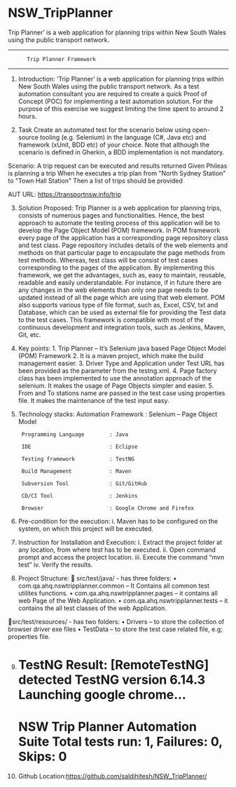 # NSW_TripPlanner
Trip Planner’ is a web application for planning trips within New South Wales using the public transport network.
*******************************************************************************************************************
          Trip Planner Framework
*******************************************************************************************************************
1.	Introduction: 
                  ‘Trip Planner’ is a web application for planning trips within New South Wales using the public transport network. As a test automation consultant you are required to create a quick Proof of Concept (POC) for implementing a test automation solution. For the purpose of this exercise we suggest limiting the time spent to around 2 hours.

2.	Task Create an automated test for the scenario below using open-source tooling (e.g. Selenium) in the language (C#, Java etc) and framework (xUnit, BDD etc) of your choice. Note that although the scenario is defined in Gherkin, a BDD implementation is not mandatory. 
 
 Scenario: A trip request can be executed and results returned
      Given Phileas is planning a trip
      When he executes a trip plan from "North Sydney Station" to "Town Hall Station"
      Then a list of trips should be provided
      
  AUT URL: https://transportnsw.info/trip

3.	Solution Proposed: 
                      Trip Planner is a web application for planning trips, consists of numerous pages and functionalities. Hence, the best approach to automate the testing process of this application will be to develop the Page Object Model (POM) framework. In POM framework every page of the application has a corresponding page repository class and test class. Page repository includes details of the web elements and methods on that particular page to encapsulate the page methods from test methods. Whereas, test class will be consist of test cases corresponding to the pages of the application. By implementing this framework, we get the advantages, such as, easy to maintain, reusable, readable and easily understandable. For instance, if in future there are any changes in the web elements than only one page needs to be updated instead of all the page which are using that web element. POM also supports various type of file format, such as, Excel, CSV, txt and Database, which can be used as external file for providing the Test data to the test cases.
This framework is compatible with most of the continuous development and integration tools, such as Jenkins, Maven, Git, etc.  

4.  Key points: 
        1. Trip Planner – It’s Selenium java based Page Object Model (POM) Framework 
        2. It is a maven project, which make the build management easier. 
        3. Driver Type and Application under Test URL has been provided as the parameter from the testng.xml. 
        4. Page factory class has been implemented to use the annotation approach of the selenium. It makes the usage of Page Objects              simpler and easier. 
        5.  From and To stations name are passed in the test case using properties file. It makes the maintenance of the test input                 easy.  
5. Technology stacks:
        Automation Framework		: Selenium – Page Object Model

        Programming Language		: Java

        IDE				            : Eclipse

        Testing framework		    : TestNG

        Build Management 		    : Maven

        Subversion Tool			    : Git/GitHub

        CD/CI Tool			        : Jenkins

        Browser			            : Google Chrome and Firefox
        
6.	Pre-condition for the execution:
    i.	Maven has to be configured on the system, on which this project will be executed.

7.	Instruction for Installation and Execution:
    i.	Extract the project folder at any location, from where test has to be executed.
    ii.	Open command prompt and access the project location.
    iii.	Execute the command “mvn test”
    iv.	Verify the results.

8.	Project Structure:
    	src/test/java/ - has three folders: 
      •	com.qa.ahq.nswtripplanner.common – It Contains all common test utilites functions. 
      •	com.qa.ahq.nswtripplanner.pages – it contains all web Page of the Web Application. 
      •	com.qa.ahq.nswtripplanner.tests – it contains the all test classes of the web Application.

   src/test/resources/ - has two folders: 
      •	Drivers – to store the collection of browser driver exe files 
      •	TestData – to store the test case related file, e.g; properties file. 
      
9.	TestNG Result:
      [RemoteTestNG] detected TestNG version 6.14.3
      Launching google chrome...
      ===============================================
      NSW Trip Planner Automation Suite
      Total tests run: 1, Failures: 0, Skips: 0
      ===============================================

 
10.	Github Location:https://github.com/saldihitesh/NSW_TripPlanner/

